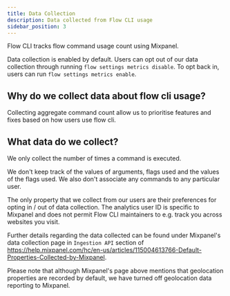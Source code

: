 ```yaml
---
title: Data Collection
description: Data collected from Flow CLI usage
sidebar_position: 3
---
```


Flow CLI tracks flow command usage count using Mixpanel.

Data collection is enabled by default. Users can opt out of our data collection through running `flow settings metrics disable`. 
To opt back in, users can run `flow settings metrics enable`.

## Why do we collect data about flow cli usage?

Collecting aggregate command count allow us to prioritise features and fixes based on how users use flow cli.

## What data do we collect?

We only collect the number of times a command is executed. 

We don't keep track of the values of arguments, flags used
and the values of the flags used. We also don't associate any commands to any particular user.

The only property that we collect from our users are their preferences for opting in / out of data collection. 
The analytics user ID is specific to Mixpanel and does not permit Flow CLI maintainers to e.g. track you across websites you visit.

Further details regarding the data collected can be found under Mixpanel's data collection page in `Ingestion API` 
section of https://help.mixpanel.com/hc/en-us/articles/115004613766-Default-Properties-Collected-by-Mixpanel.

Please note that although Mixpanel's page above mentions that geolocation properties are recorded by default, 
we have turned off geolocation data reporting to Mixpanel.
